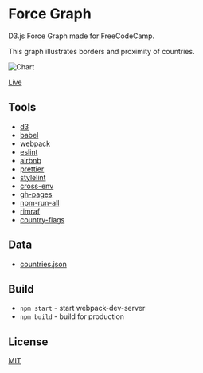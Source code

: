 # Force Graph

D3.js Force Graph made for FreeCodeCamp.

This graph illustrates borders and proximity of countries.

![Chart](https://res.cloudinary.com/anton-zdanov/image/upload/q_auto/v1513069955/Screen_Shot_2017-12-12_at_11.12.18_utjqju.png)

[Live](https://azdanov.github.io/force-graph/)

## Tools

* [d3](https://github.com/d3/d3)
* [babel](https://github.com/babel/babel)
* [webpack](https://github.com/webpack)
* [eslint](https://github.com/eslint/eslint)
* [airbnb](https://github.com/airbnb/javascript)
* [prettier](https://github.com/prettier/prettier)
* [stylelint](https://github.com/stylelint/stylelint)
* [cross-env](https://github.com/kentcdodds/cross-env)
* [gh-pages](https://github.com/tschaub/gh-pages)
* [npm-run-all](https://github.com/mysticatea/npm-run-all)
* [rimraf](https://github.com/isaacs/rimraf)
* [country-flags](https://github.com/hjnilsson/country-flags)

## Data

* [countries.json](https://raw.githubusercontent.com/DealPete/forceDirected/master/countries.json)

## Build

* `npm start` - start webpack-dev-server
* `npm build` - build for production

## License

[MIT](https://opensource.org/licenses/MIT)
